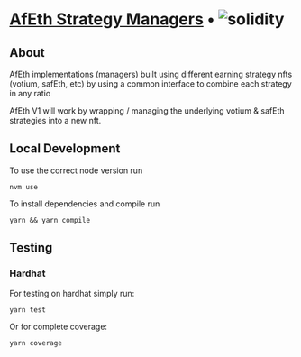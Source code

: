 # [AfEth Strategy Managers](https://www.asymmetry.finance/) • ![solidity](https://img.shields.io/badge/solidity-0.8.19-lightgrey)

## About

AfEth implementations (managers) built using different earning strategy nfts (votium, safEth, etc) by using a common interface to combine each strategy in any ratio

AfEth V1 will work by wrapping / managing the underlying votium & safEth strategies into a new nft.

## Local Development

To use the correct node version run

```
nvm use
```

To install dependencies and compile run

```
yarn && yarn compile
```

## Testing

### Hardhat

For testing on hardhat simply run:

```
yarn test
```

Or for complete coverage:

```
yarn coverage
```
